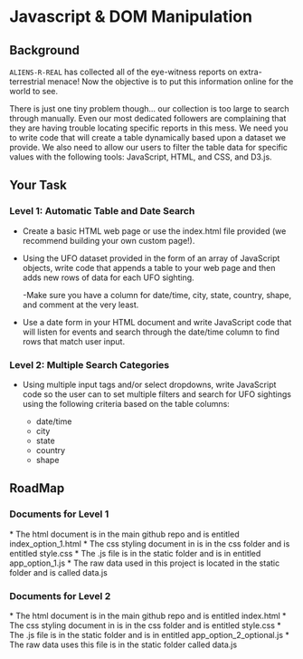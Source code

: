 # Javascript & DOM Manipulation
<h2>Background</h2>

  <code>ALIENS-R-REAL</code> has collected all of the eye-witness reports on extra-terrestrial menace! Now the objective is to put this information online for the world to see.
  
  There is just one tiny problem though... our collection is too large to search through manually. Even our most dedicated followers are complaining that they are having trouble locating specific reports in this mess.
We need you to write code that will create a table dynamically based upon a dataset we provide. We also need to allow our users to filter the table data for specific values with the following tools: JavaScript, HTML, and CSS, and D3.js. 

<h2>Your Task</h2>

<h3>Level 1: Automatic Table and Date Search</h3>

 * Create a basic HTML web page or use the index.html file provided (we recommend building your own custom page!).

 * Using the UFO dataset provided in the form of an array of JavaScript objects, write code that appends a table to your web page and then adds new rows of data for each UFO sighting.

      -Make sure you have a column for date/time, city, state, country, shape, and comment at the very least.

* Use a date form in your HTML document and write JavaScript code that will listen for events and search through the date/time column to find rows that match user input.

<h3>Level 2: Multiple Search Categories</h3>

  * Using multiple input tags and/or select dropdowns, write JavaScript code so the user can to set multiple filters and search for UFO sightings using the following criteria based on the table columns:

    - date/time
    - city
    - state
    - country
    - shape


<h2>RoadMap</h2>

<h3>Documents for Level 1</h3>
* The html document is in the main github repo and is entitled index_option_1.html
* The css styling document in is in the css folder and is entitled style.css
* The .js file is in the static folder and is in entitled app_option_1.js
* The raw data used in this project is located in the static folder and is called data.js



<h3>Documents for Level 2</h3>
* The html document is in the main github repo and is entitled index.html
* The css styling document in is in the css folder and is entitled style.css
* The .js file is in the static folder and is in entitled app_option_2_optional.js
* The raw data uses this file is in the static folder called data.js








  
   
